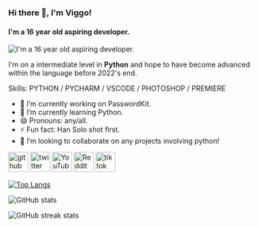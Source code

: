 ### Hi there 👋, I'm Viggo!
#### I'm a 16 year old aspiring developer.
![I'm a 16 year old aspiring developer.](https://i.imgur.com/TyjWrDs.png)

I'm on a intermediate level in **Python** and hope to have become advanced within the language before 2022's end.

Skills: PYTHON / PYCHARM / VSCODE / PHOTOSHOP / PREMIERE

- 🔭 I’m currently working on PasswordKit. 
- 🌱 I’m currently learning Python. 
- 😄 Pronouns: any/all. 
- ⚡ Fun fact: Han Solo shot first. 
- 👯 I’m looking to collaborate on any projects involving python! 

[<img src='https://cdn.jsdelivr.net/npm/simple-icons@3.0.1/icons/github.svg' alt='github' height='40'>](https://github.com/ViggAlm)  [<img src='https://cdn.jsdelivr.net/npm/simple-icons@3.0.1/icons/twitter.svg' alt='twitter' height='40'>](https://twitter.com/ViggAlm)  [<img src='https://cdn.jsdelivr.net/npm/simple-icons@3.0.1/icons/youtube.svg' alt='YouTube' height='40'>](https://www.youtube.com/channel/UCdtCXidLl9vuagD3QJvQ-1A)  [<img src='https://cdn.jsdelivr.net/npm/simple-icons@3.0.1/icons/reddit.svg' alt='Reddit' height='40'>](https://www.reddit.com/user/ViggAlm)  [<img src='https://cdn.jsdelivr.net/npm/simple-icons@3.0.1/icons/tiktok.svg' alt='tiktok' height='40'>](https://www.tiktok.com/@ViggAlm)  

[![Top Langs](https://github-readme-stats.vercel.app/api/top-langs/?username=ViggAlm)](https://github.com/anuraghazra/github-readme-stats)

![GitHub stats](https://github-readme-stats.vercel.app/api?username=ViggAlm&show_icons=true)  

![GitHub streak stats](https://github-readme-streak-stats.herokuapp.com/?user=ViggAlm)  

